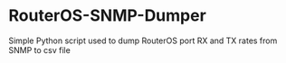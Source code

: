 # RouterOS-SNMP-Dumper

Simple Python script used to dump RouterOS port RX and TX rates from SNMP to csv file
